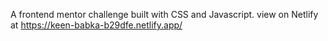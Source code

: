 A frontend mentor challenge built with CSS and Javascript. view on Netlify at https://keen-babka-b29dfe.netlify.app/
